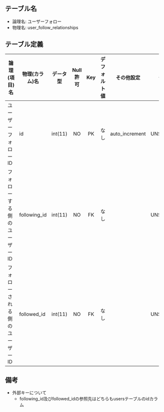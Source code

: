 ## テーブル名

- 論理名: ユーザーフォロー
- 物理名: user_follow_relationships

## テーブル定義

| 論理(項目)名                 | 物理(カラム)名    | データ型         | Null許可 | Key | デフォルト値 | その他設定     | 備考        |
|------------------------------|-------------------|------------------|:--------:|:---:|--------------|----------------|-------------|
| ユーザーフォローID               | id                | int(11)          | NO       | PK  | なし         | auto_increment | UNSIGNED    |
| フォローする側のユーザーID   | following_id      | int(11)          | NO       | FK  | なし         |                | UNSIGNED    |
| フォローされる側のユーザーID | followed_id       | int(11)          | NO       | FK  | なし         |                | UNSIGNED    |

## 備考

- 外部キーについて
  - following_id及びfollowed_idの参照先はどちらもusersテーブルのidカラム
